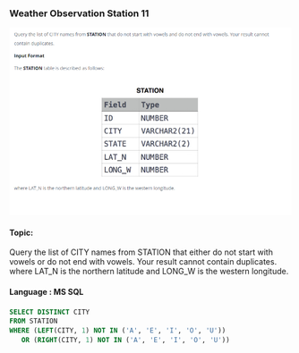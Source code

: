 ### Weather Observation Station 11

<img src="../PIc/17.png" alt="solution">


#### Topic:
Query the list of CITY names from STATION that either do not start with vowels or do not end with vowels. Your result cannot contain duplicates.
where LAT_N is the northern latitude and LONG_W is the western longitude.


#### Language : MS SQL
```sql
SELECT DISTINCT CITY
FROM STATION
WHERE (LEFT(CITY, 1) NOT IN ('A', 'E', 'I', 'O', 'U')) 
   OR (RIGHT(CITY, 1) NOT IN ('A', 'E', 'I', 'O', 'U'))
```
